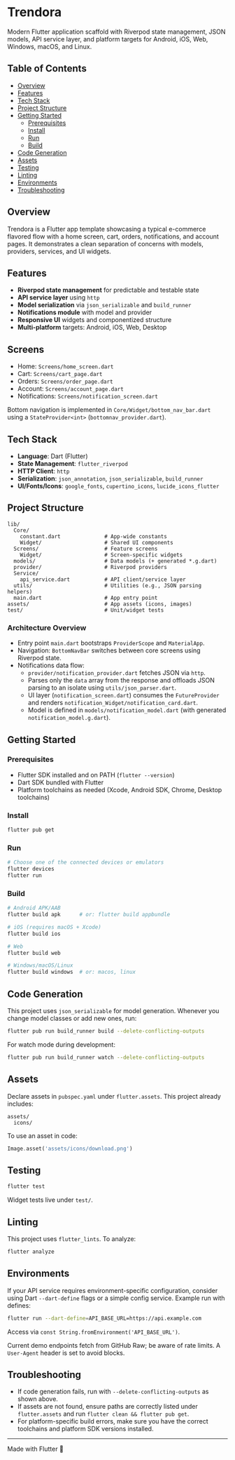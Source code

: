 # Trendora

Modern Flutter application scaffold with Riverpod state management, JSON models, API service layer, and platform targets for Android, iOS, Web, Windows, macOS, and Linux.

## Table of Contents
- [Overview](#overview)
- [Features](#features)
- [Tech Stack](#tech-stack)
- [Project Structure](#project-structure)
- [Getting Started](#getting-started)
  - [Prerequisites](#prerequisites)
  - [Install](#install)
  - [Run](#run)
  - [Build](#build)
- [Code Generation](#code-generation)
- [Assets](#assets)
- [Testing](#testing)
- [Linting](#linting)
- [Environments](#environments)
- [Troubleshooting](#troubleshooting)

## Overview
Trendora is a Flutter app template showcasing a typical e-commerce flavored flow with a home screen, cart, orders, notifications, and account pages. It demonstrates a clean separation of concerns with models, providers, services, and UI widgets.

## Features
- **Riverpod state management** for predictable and testable state
- **API service layer** using `http`
- **Model serialization** via `json_serializable` and `build_runner`
- **Notifications module** with model and provider
- **Responsive UI** widgets and componentized structure
- **Multi-platform** targets: Android, iOS, Web, Desktop

## Screens
- Home: `Screens/home_screen.dart`
- Cart: `Screens/cart_page.dart`
- Orders: `Screens/order_page.dart`
- Account: `Screens/account_page.dart`
- Notifications: `Screens/notification_screen.dart`

Bottom navigation is implemented in `Core/Widget/bottom_nav_bar.dart` using a `StateProvider<int>` (`bottomnav_provider.dart`).

## Tech Stack
- **Language**: Dart (Flutter)
- **State Management**: `flutter_riverpod`
- **HTTP Client**: `http`
- **Serialization**: `json_annotation`, `json_serializable`, `build_runner`
- **UI/Fonts/Icons**: `google_fonts`, `cupertino_icons`, `lucide_icons_flutter`

## Project Structure
```
lib/
  Core/
    constant.dart              # App-wide constants
    Widget/                    # Shared UI components
  Screens/                     # Feature screens
    Widget/                    # Screen-specific widgets
  models/                      # Data models (+ generated *.g.dart)
  provider/                    # Riverpod providers
  Service/
    api_service.dart           # API client/service layer
  utils/                       # Utilities (e.g., JSON parsing helpers)
  main.dart                    # App entry point
assets/                        # App assets (icons, images)
test/                          # Unit/widget tests
```

### Architecture Overview
- Entry point `main.dart` bootstraps `ProviderScope` and `MaterialApp`.
- Navigation: `BottomNavBar` switches between core screens using Riverpod state.
- Notifications data flow:
  - `provider/notification_provider.dart` fetches JSON via `http`.
  - Parses only the `data` array from the response and offloads JSON parsing to an isolate using `utils/json_parser.dart`.
  - UI layer (`notification_screen.dart`) consumes the `FutureProvider` and renders `notification_Widget/notification_card.dart`.
  - Model is defined in `models/notification_model.dart` (with generated `notification_model.g.dart`).

## Getting Started

### Prerequisites
- Flutter SDK installed and on PATH (`flutter --version`)
- Dart SDK bundled with Flutter
- Platform toolchains as needed (Xcode, Android SDK, Chrome, Desktop toolchains)

### Install
```bash
flutter pub get
```

### Run
```bash
# Choose one of the connected devices or emulators
flutter devices
flutter run
```

### Build
```bash
# Android APK/AAB
flutter build apk      # or: flutter build appbundle

# iOS (requires macOS + Xcode)
flutter build ios

# Web
flutter build web

# Windows/macOS/Linux
flutter build windows  # or: macos, linux
```

## Code Generation
This project uses `json_serializable` for model generation. Whenever you change model classes or add new ones, run:
```bash
flutter pub run build_runner build --delete-conflicting-outputs
```
For watch mode during development:
```bash
flutter pub run build_runner watch --delete-conflicting-outputs
```

## Assets
Declare assets in `pubspec.yaml` under `flutter.assets`. This project already includes:
```
assets/
  icons/
```
To use an asset in code:
```dart
Image.asset('assets/icons/download.png')
```

## Testing
```bash
flutter test
```
Widget tests live under `test/`.

## Linting
This project uses `flutter_lints`. To analyze:
```bash
flutter analyze
```

## Environments
If your API service requires environment-specific configuration, consider using Dart `--dart-define` flags or a simple config service. Example run with defines:
```bash
flutter run --dart-define=API_BASE_URL=https://api.example.com
```
Access via `const String.fromEnvironment('API_BASE_URL')`.

Current demo endpoints fetch from GitHub Raw; be aware of rate limits. A `User-Agent` header is set to avoid blocks.

## Troubleshooting
- If code generation fails, run with `--delete-conflicting-outputs` as shown above.
- If assets are not found, ensure paths are correctly listed under `flutter.assets` and run `flutter clean && flutter pub get`.
- For platform-specific build errors, make sure you have the correct toolchains and platform SDK versions installed.

---

Made with Flutter 💙

